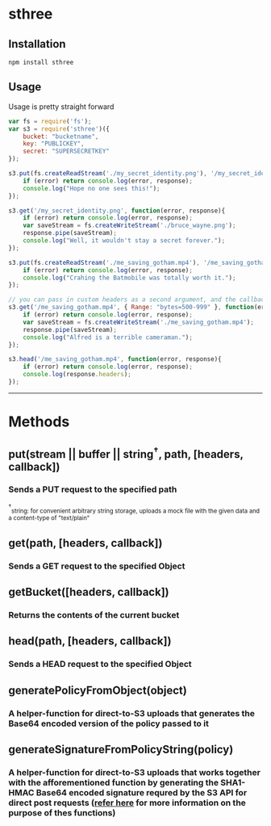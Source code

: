 # sthree

## Installation
`npm install sthree`

## Usage
Usage is pretty straight forward

```javascript
var fs = require('fs');
var s3 = require('sthree')({
	bucket: "bucketname",
	key: "PUBLICKEY",
	secret: "SUPERSECRETKEY"
});

s3.put(fs.createReadStream('./my_secret_identity.png'), '/my_secret_identity.png', function(error, response){
	if (error) return console.log(error, response);
	console.log("Hope no one sees this!");
});

s3.get('/my_secret_identity.png', function(error, response){
	if (error) return console.log(error, response);
	var saveStream = fs.createWriteStream('./bruce_wayne.png');
	response.pipe(saveStream);
	console.log("Well, it wouldn't stay a secret forever.");
});

s3.put(fs.createReadStream('./me_saving_gotham.mp4'), '/me_saving_gotham.mp4', function(error, response){
	if (error) return console.log(error, response);
	console.log("Crahing the Batmobile was totally worth it.");
});

// you can pass in custom headers as a second argument, and the callback third
s3.get('/me_saving_gotham.mp4', { Range: "bytes=500-999" }, function(error, response){
	if (error) return console.log(error, response);
	var saveStream = fs.createWriteStream('./me_saving_gotham.mp4');
	response.pipe(saveStream);
	console.log("Alfred is a terrible cameraman.");
});

s3.head('/me_saving_gotham.mp4', function(error, response){
	if (error) return console.log(error, response);
	console.log(response.headers);
});

```
<hr>

# Methods

## put(stream || buffer || string<sup>†</sup>, path, [headers, callback])
### Sends a PUT request to the specified path
<sup>†</sup><sub>string: for convenient arbitrary string storage, uploads a mock file with the given data and a content-type of "text/plain"</sub>

## get(path, [headers, callback])
### Sends a GET request to the specified Object

## getBucket([headers, callback])
### Returns the contents of the current bucket

## head(path, [headers, callback])
### Sends a HEAD request to the specified Object

## generatePolicyFromObject(object)
### A helper-function for direct-to-S3 uploads that generates the Base64 encoded version of the policy passed to it

## generateSignatureFromPolicyString(policy)
### A helper-function for direct-to-S3 uploads that works together with the afforementioned function by generating the SHA1-HMAC Base64 encoded signature requred by the S3 API for direct post requests (<a href="http://aws.amazon.com/articles/1434">refer here</a> for more information on the purpose of thes functions)
